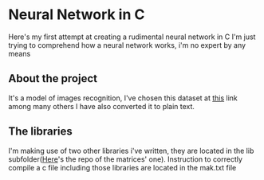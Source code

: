 # Neural Network in C
Here's my first attempt at creating a rudimental neural network in C
I'm just trying to comprehend how a neural network works, i'm no expert by any means

## About the project
It's a model of images recognition, I've chosen this dataset at <a href='https://sci2s.ugr.es/keel/category.php?cat=clas&order=insR#sub2'>this</a> link among many others
I have also converted it to plain text.

## The libraries
I'm making use of two other libraries i've written, they are located in the lib subfolder(<a href='https://github.com/NicoDelle/libMatrices'>Here</a>'s the repo of the matrices' one).
Instruction to correctly compile a c file including those libraries are located in the mak.txt file
